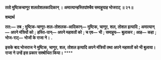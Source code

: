**ततो मुष्टिकचाणूर शलतोशलकादिकान् ।** **अमात्यान्हस्तिपांश्चैव समाहूयाह भोजराट् ॥ २१॥** 

**शब्दार्थ** 

**तत:—** **तब** **; मुष्टिक-चाणूर-शल-तोशलक-आदिकान्—** **मुष्टिक, चाणूर, शल, तोशल इत्यादि** **; अमात्यान्—** **अपने मंत्रियों को** **;** **हस्ति-पान्—** **अपने महावतों को** **; च एव—** **भी** **; समाहूय—** **बुलाकर** **; आह—** **कहा** **; भोज-राट्—** **भोजों के राजा ने।** **.** 

**इसके बाद भोजराज ने मुष्टिक, चाणूर, शल, तोशल इत्यादि अपने मंत्रियों तथा अपने** **महावतों को भी बुलाया। राजा ने उन्हें इस प्रकार सश्बोधित किया।** **** 